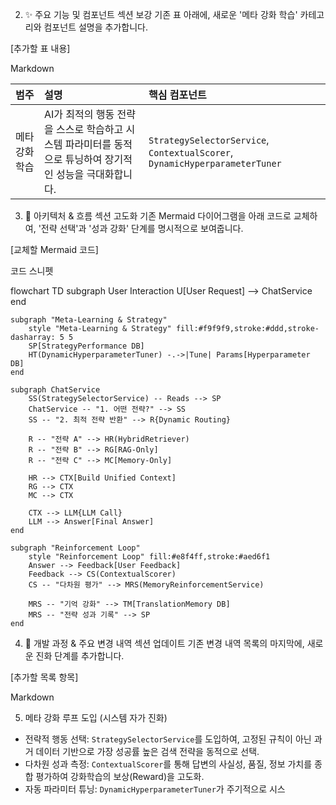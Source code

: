2. ✨ 주요 기능 및 컴포넌트 섹션 보강
기존 표 아래에, 새로운 '메타 강화 학습' 카테고리와 컴포넌트 설명을 추가합니다.

[추가할 표 내용]

Markdown

| 범주 | 설명 | 핵심 컴포넌트 |
| :--- | :--- | :--- |
| 메타 강화 학습 | AI가 최적의 행동 전략을 스스로 학습하고 시스템 파라미터를 동적으로 튜닝하여 장기적인 성능을 극대화합니다. | `StrategySelectorService`, `ContextualScorer`, `DynamicHyperparameterTuner` |
3. 🧠 아키텍처 & 흐름 섹션 고도화
기존 Mermaid 다이어그램을 아래 코드로 교체하여, '전략 선택'과 '성과 강화' 단계를 명시적으로 보여줍니다.

[교체할 Mermaid 코드]

코드 스니펫

flowchart TD
    subgraph User Interaction
        U[User Request] --> ChatService
    end

    subgraph "Meta-Learning & Strategy"
        style "Meta-Learning & Strategy" fill:#f9f9f9,stroke:#ddd,stroke-dasharray: 5 5
        SP[StrategyPerformance DB]
        HT(DynamicHyperparameterTuner) -.->|Tune| Params[Hyperparameter DB]
    end

    subgraph ChatService
        SS(StrategySelectorService) -- Reads --> SP
        ChatService -- "1. 어떤 전략?" --> SS
        SS -- "2. 최적 전략 반환" --> R{Dynamic Routing}

        R -- "전략 A" --> HR(HybridRetriever)
        R -- "전략 B" --> RG[RAG-Only]
        R -- "전략 C" --> MC[Memory-Only]

        HR --> CTX[Build Unified Context]
        RG --> CTX
        MC --> CTX

        CTX --> LLM{LLM Call}
        LLM --> Answer[Final Answer]
    end

    subgraph "Reinforcement Loop"
        style "Reinforcement Loop" fill:#e8f4ff,stroke:#aed6f1
        Answer --> Feedback[User Feedback]
        Feedback --> CS(ContextualScorer)
        CS -- "다차원 평가" --> MRS(MemoryReinforcementService)

        MRS -- "기억 강화" --> TM[TranslationMemory DB]
        MRS -- "전략 성과 기록" --> SP
    end
4. 🚀 개발 과정 & 주요 변경 내역 섹션 업데이트
기존 변경 내역 목록의 마지막에, 새로운 진화 단계를 추가합니다.

[추가할 목록 항목]

Markdown

5) 메타 강화 루프 도입 (시스템 자가 진화)
- 전략적 행동 선택: `StrategySelectorService`를 도입하여, 고정된 규칙이 아닌 과거 데이터 기반으로 가장 성공률 높은 검색 전략을 동적으로 선택.
- 다차원 성과 측정: `ContextualScorer`를 통해 답변의 사실성, 품질, 정보 가치를 종합 평가하여 강화학습의 보상(Reward)을 고도화.
- 자동 파라미터 튜닝: `DynamicHyperparameterTuner`가 주기적으로 시스
